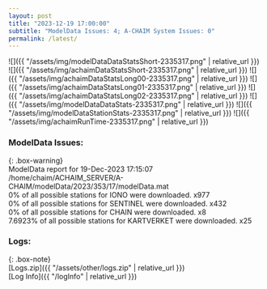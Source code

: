 ```yaml
---
layout: post
title: "2023-12-19 17:00:00"
subtitle: "ModelData Issues: 4; A-CHAIM System Issues: 0"
permalink: /latest/
---
```


![]({{ "/assets/img/modelDataDataStatsShort-2335317.png" | relative_url }})
![]({{ "/assets/img/achaimDataStatsShort-2335317.png" | relative_url }})
![]({{ "/assets/img/achaimDataStatsLong00-2335317.png" | relative_url }})
![]({{ "/assets/img/achaimDataStatsLong01-2335317.png" | relative_url }})
![]({{ "/assets/img/achaimDataStatsLong02-2335317.png" | relative_url }})
![]({{ "/assets/img/modelDataDataStats-2335317.png" | relative_url }})
![]({{ "/assets/img/modelDataStationStats-2335317.png" | relative_url }})
![]({{ "/assets/img/achaimRunTime-2335317.png" | relative_url }})


### ModelData Issues:  
  
{: .box-warning}  
 ModelData report for 19-Dec-2023 17:15:07   
 /home/chaim/ACHAIM_SERVER/A-CHAIM/modelData/2023/353/17/modelData.mat   
 0% of all possible stations for IONO were downloaded. x977   
 0% of all possible stations for SENTINEL were downloaded. x432   
 0% of all possible stations for CHAIN were downloaded. x8   
 7.6923% of all possible stations for KARTVERKET were downloaded. x25   
  


### Logs:  
  
{: .box-note}  
[Logs.zip]({{ "/assets/other/logs.zip" | relative_url }})  
[Log Info]({{ "/logInfo" | relative_url }})  
